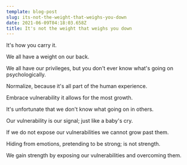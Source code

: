 ```yaml
---
template: blog-post
slug: its-not-the-weight-that-weighs-you-down
date: 2021-06-09T04:18:03.658Z
title: It's not the weight that weighs you down
---
```

It's how you carry it.

We all have a weight on our back.

We all have our privileges, but you don't ever know what's going on psychologically.

Normalize, because it's all part of the human experience.  

Embrace vulnerability it allows for the most growth.

It's unfortunate that we don't know what going on in others.

Our vulnerability is our signal; just like a baby's cry.

If we do not expose our vulnerabilities we cannot grow past them.

Hiding from emotions, pretending to be strong; is not strength.

We gain strength by exposing our vulnerabilities and overcoming them.